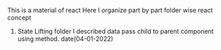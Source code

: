 This is a material of react 
Here I organize part by part folder wise react concept

1. State Lifting folder I described data pass child to parent component using method. date(04-01-2022)

